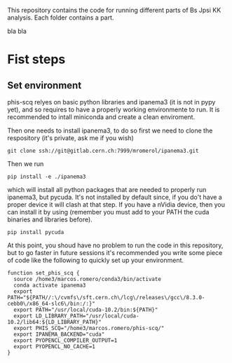 This repository contains the code for running different parts of Bs Jpsi KK analysis. Each folder contains a part.

bla bla


# Fist steps
## Set environment

phis-scq relyes on basic python libraries and ipanema3 (it is not in pypy yet), 
and so requires to have a properly working environmente to run.
It is recommended to intall miniconda and create a clean enviroment.

Then one needs to install ipanema3, to do so first we need to clone the respository (it's private, ask me if you wish)
```
git clone ssh://git@gitlab.cern.ch:7999/mromerol/ipanema3.git
```
Then we run
```
pip install -e ./ipanema3
```
which will install all python packages that are needed to properly run ipanema3,
but pycuda.  It's not installed by default since, if you do't have a proper
device it will clash at that step. If you have a nVidia device, then you can 
install it by using (remember you must add to your PATH the cuda binaries and 
libraries before).
```
pip install pycuda
```

At this point, you shoud have no problem to run the code in this repository, but
to go faster in future sessions it's recommended you write some piece of code 
like the following to quickly set up your environment.

```
function set_phis_scq {
  source /home3/marcos.romero/conda3/bin/activate
  conda activate ipanema3
  export PATH="${PATH//:\/cvmfs\/sft.cern.ch\/lcg\/releases\/gcc\/8.3.0-cebb0\/x86_64-slc6\/bin:/:}"
  export PATH="/usr/local/cuda-10.2/bin:${PATH}"
  export LD_LIBRARY_PATH="/usr/local/cuda-10.2/lib64:${LD_LIBRARY_PATH}"
  export PHIS_SCQ="/home3/marcos.romero/phis-scq/"
  export IPANEMA_BACKEND="cuda"
  export PYOPENCL_COMPILER_OUTPUT=1
  export PYOPENCL_NO_CACHE=1
}
```


